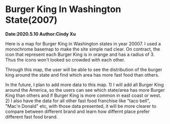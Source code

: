 # Burger King In Washington State(2007)
**Date:2020.5.10 Author:Cindy Xu**

Here is a map for Burger King in Washington states in year 20007. I used a monochrome basemap to make the site simple nad clear. On contract, the icon that represent each Burger King is in orange and has a radius of 3. Thus the icons won't looked so crowded with each other.

Through this map, the user will be able to see the distribution of the burger king around the state and find which area has more fast food than others.

In the future, I plan to add more data to this map. 1) I will add all Burger King around the America, so the users can see which state/area has more Burger King than others and if Burger King is more common in east coast or west. 2) I also have the data for all other fast food franchise like "taco bell", "Mac'n Donald" etc, with those data presented, it will be more clearer to compare between different brand and learn how differnt place prefer different fast food brand.
